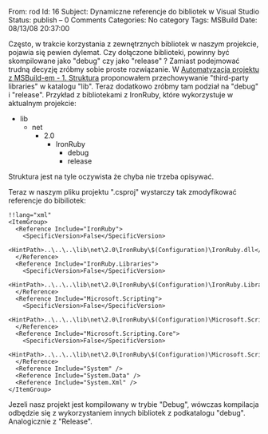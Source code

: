 From: rod
Id: 16
Subject: Dynamiczne referencje do bibliotek w Visual Studio
Status: publish – 0 Comments
Categories: No category
Tags: MSBuild
Date: 08/13/08 20:37:00

Często, w trakcie korzystania z zewnętrznych bibliotek w naszym
projekcie, pojawia się pewien dylemat. Czy dołączone biblioteki, powinny być
skompilowane jako "debug" czy jako "release" ? Zamiast podejmować trudną
decyzję zróbmy sobie proste rozwiązanie.
W [Automatyzacja projektu z MSBuild-em - 1. Struktura]("/blogs/rod/archive/2008/07/13/organizacja-projektu-i-automatyzacja-z-wykorzystaniem-msbuild-a-1-struktura.aspx")
proponowałem przechowywanie
"third-party libraries" w katalogu "lib". Teraz dodatkowo zróbmy tam podział na
"debug" i "release". Przykład z bibliotekami z IronRuby, które wykorzystuje w
aktualnym projekcie:

* lib
    * net
        * 2.0
            * IronRuby
                * debug
                * release

Struktura jest na tyle oczywista że chyba nie trzeba opisywać.

Teraz w naszym pliku projektu ".csproj" wystarczy tak
zmodyfikować referencje do bibiliotek:

    !!lang="xml"
    <ItemGroup>
      <Reference Include="IronRuby">
        <SpecificVersion>False</SpecificVersion>
        <HintPath>..\..\..\lib\net\2.0\IronRuby\$(Configuration)\IronRuby.dll</HintPath>
      </Reference>
      <Reference Include="IronRuby.Libraries">
        <SpecificVersion>False</SpecificVersion>
        <HintPath>..\..\..\lib\net\2.0\IronRuby\$(Configuration)\IronRuby.Libraries.dll</HintPath>
      </Reference>
      <Reference Include="Microsoft.Scripting">
        <SpecificVersion>False</SpecificVersion>
        <HintPath>..\..\..\lib\net\2.0\IronRuby\$(Configuration)\Microsoft.Scripting.dll</HintPath>
      </Reference>
      <Reference Include="Microsoft.Scripting.Core">
        <SpecificVersion>False</SpecificVersion>
        <HintPath>..\..\..\lib\net\2.0\IronRuby\$(Configuration)\Microsoft.Scripting.Core.dll</HintPath>
      </Reference>
      <Reference Include="System" />
      <Reference Include="System.Data" />
      <Reference Include="System.Xml" />
    </ItemGroup>

Jezeli nasz projekt jest kompilowany w trybie "Debug", wówczas kompilacja
odbędzie się z wykorzystaniem innych bibliotek z podkatalogu "debug".
Analogicznie z "Release".
